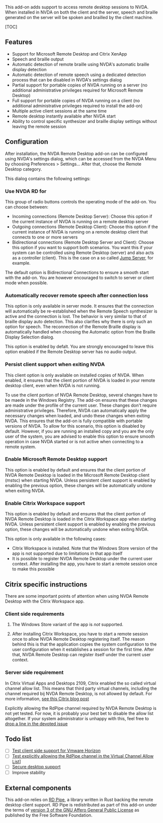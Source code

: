 This add-on adds support to access remote desktop sessions to NVDA.
When installed in NVDA on both the client and the server, speech and braille generated on the server will be spoken and brailled by the client machine.

[TOC]

## Features

* Support for Microsoft Remote Desktop and Citrix XenApp
* Speech and braille output
* Automatic detection of remote braille using NVDA's automatic braille display detection
* Automatic detection of remote speech using a dedicated detection process that can be disabled in NVDA's settings dialog
* Partial support for portable copies of NVDA running on a server (no additional administrative privileges required for Microsoft Remote Desktop)
* Full support for portable copies of NVDA running on a client (no additional administrative privileges required to install the add-on)
* Multiple active client sessions at the same time
* Remote desktop instantly available after NVDA start
* Ability to control specific synthesizer and braille display settings without leaving the remote session

## Configuration

After installation, the NVDA Remote Desktop add-on can be configured using NVDA's settings dialog, which can be accessed from the NVDA Menu by choosing Preferences > Settings...
After that, choose the Remote Desktop category.

This dialog contains the following settings:

### Use NVDA RD for

This group of radio buttons controls the operating mode of the add-on. You can choose between:

* Incoming connections (Remote Desktop Server): Choose this option if the current instance of NVDA is running on a remote desktop server
* Outgoing connections (Remote Desktop Client): Choose this option if the current instance of NVDA is running on a remote desktop client that connects to one or more servers
* Bidirectional connections (Remote Desktop Server and Client): Choose this option if you want to support both scenarios.
You want this if your system can be controlled using Remote Desktop (server) and also acts as a controller (client). This is the case on a so called [Jump Server][2], for example.

The default option is Bidirectional Connections to ensure a smooth start with the add-on. You are however encouraged to switch to server or client mode when possible.

### Automatically recover remote speech after connection loss

This option is only available in server mode. It ensures that the connection will automatically be re-established when the Remote Speech synthesizer is active and the connection is lost.
The behavior is very similar to that of braille display auto detection.
This also clarifies why there is only such an option for speech.
The reconnection of the Remote Braille display is automatically handled when choosing the Automatic option from the Braille Display Selection dialog.

This option is enabled by defalt. You are strongly encouraged to leave this option enabled if the Remote Desktop server has no audio output.

### Persist client support when exiting NVDA

This client option is only available on installed copies of NVDA.
When enabled, it ensures that the client portion of NVDA is loaded in your remote desktop client, even when NVDA is not running.

To use the client portion of NVDA Remote Desktop, several changes have to be maede in the Windows Registry.
The add-on ensures that these changes are made under the profile of the current user.
These changes don't require administrative privileges.
Therefore, NVDA can automatically apply the necessary changes when loaded, and undo these changes when exiting NVDA.
This ensures that the add-on is fully compatible with portable versions of NVDA.
To allow for this scenario, this option is disabled by default.
However, if you are running an installed copy and you are the only user of the system, you are advised to enable this option to ensure smooth operation in case NVDA started or is not active when connecting to a remote system.

### Enable Microsoft Remote Desktop support

This option is enabled by default and ensures that the client portion of NVDA Remote Desktop is loaded in the Microsoft Remote Desktop client (mstsc) when starting NVDA.
Unless persistent client support is enabled by enabling the previous option, these changes will be automatically undone when exiting NVDA.

### Enable Citrix Workspace support

This option is enabled by default and ensures that the client portion of NVDA Remote Desktop is loaded in the Citrix Workspace app when starting NVDA.
Unless persistent client support is enabled by enabling the previous option, these changes will be automatically undone when exiting NVDA.

This option is only available in the following cases:

* Citrix Workspace is installed. Note that the Windows Store version of the app is not supported due to limitations in that app itself
* It is possible to register NVDA Remote Desktop under the current user context. After installing the app, you have to start a remote session once to make this possible

## Citrix specific instructions

There are some important points of attention when using NVDA Remote Desktop with the Citrix Workspace app.

### Client side requirements

1. The Windows Store variant of the app is *not* supported.

2. After installing Citrix Workspace, you have to start a remote session once to allow NVDA Remote Desktop registering itself. The reason behind this is that the application copies the system configuration to the user configuration when it establishes a session for the first time. After that, NVDA Remote Desktop can register itself under the current user context.

### Server side requirement

In Citrix Virtual Apps and Desktops 2109, Citrix enabled the so called virtual channel allow list. This means that third party virtual channels, including the channel required bij NVDA Remote Desktop, is not allowed by default. For more information, [see this Citrix blog post](https://www.citrix.com/blogs/2021/10/14/virtual-channel-allow-list-now-enabled-by-default/)

Explicitly allowing the RdPipe channel required by NVDA Remote Desktop is not yet tested. For now, it is probably your best bet to disable the allow list altogether. If your system administrator is unhappy with this, feel free to [drop a line in the devoted issue][3]

## Todo list

* [ ] [Test client side support for Vmware Horizon][4]
* [ ] [Test explicitly allowing the RdPipe channel in the Virtual Channel Allow List][3]]
* [ ] [Secure desktop support][5]
* [ ] Improve stability

## External components

This add-on relies on [RD Pipe][6], a library written in Rust backing the remote desktop client support.
RD Pipe is redistributed as part of this add-on under the terms of [version 3 of the GNU Affero General Public License][7] as
published by the Free Software Foundation.

[1]: https://github.com/leonardder/
[2]: https://en.wikipedia.org/wiki/Jump_server
[3]: https://github.com/leonardder/nvdaRd/issues/1
[4]: https://github.com/leonardder/nvdaRd/issues/2
[5]: https://github.com/leonardder/nvdaRd/issues/3
[6]: https://github.com/leonardder/rd_pipe-rs
[7]: https://github.com/leonardder/rd_pipe-rs/blob/master/LICENSE
